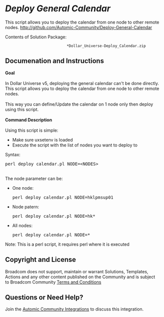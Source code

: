 *Deploy General Calendar*
=============


This script allows you to deploy the calendar from one node to other remote nodes.
http://github.com/Automic-Community/Deploy-General-Calendar

<!-- List of attached files -->
Contents of Solution Package:

						
								*Dollar_Universe-Deploy_Calendar.zip
								
						


Documenation and Instructions
---

<p><span><strong class="bbc">Goal</strong></span><br /><br />In Dollar Universe v5, deploying the general calendar can't be done directly. This script allows you to deploy the calendar from one node to other remote nodes.<br /><br />This way you can define/Update the calendar on 1 node only then deploy using this script.<br /><br /><span><strong class="bbc">Command Description</strong></span><br /><br />Using this script is simple:</p>
<ul class="bbc">
<li>Make sure uxsetenv is loaded</li>
<li>Execute the script with the list of nodes you want to deploy to</li>
</ul>
<p>Syntax: </p>
<pre class="prettyprint lang-auto linenums:0 prettyprinted"><span class="pln">perl deploy_calendar</span><span class="pun">.</span><span class="pln">pl NODE</span><span class="pun">=&lt;</span><span class="pln">NODES</span><span class="pun">&gt;</span></pre>
<p><br />The node parameter can be:</p>
<ul class="bbc">
<li>One node:
<pre class="prettyprint lang-auto linenums:0 prettyprinted"><span class="pln">perl deploy_calendar</span><span class="pun">.</span><span class="pln">pl NODE</span><span class="pun">=</span><span class="pln">hklpmsup01</span></pre>
</li>
<li>Node patern:
<pre class="prettyprint lang-auto linenums:0 prettyprinted"><span class="pln">perl deploy_calendar</span><span class="pun">.</span><span class="pln">pl NODE</span><span class="pun">=</span><span class="pln">hk</span><span class="pun">*</span></pre>
</li>
<li>All nodes:
<pre class="prettyprint lang-auto linenums:0 prettyprinted"><span class="pln">perl deploy_calendar</span><span class="pun">.</span><span class="pln">pl NODE</span><span class="pun">=*</span></pre>
</li>
</ul>
<p>Note: This is a perl script, it requires perl where it is executed</p>

Copyright and License
---

Broadcom does not support, maintain or warrant Solutions, Templates, Actions and any other content published on the Community and is subject to Broadcom Community [Terms and Conditions](https://community.broadcom.com/termsandconditions)


Questions or Need Help? 
---
Join the [Automic Community Integrations](https://community.broadcom.com/communities/community-home?CommunityKey=83e49dd4-b93e-464a-a343-2bb1e51c13ec) to discuss this integration.
